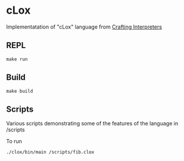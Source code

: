 # cLox

Implementatation of "cLox" language from [Crafting Interpreters](https://github.com/munificent/craftinginterpreters)

## REPL

```
make run
```

## Build

```
make build
```

## Scripts

Various scripts demonstrating some of the features of the language in /scripts

To run 

```
./clox/bin/main /scripts/fib.clox
```